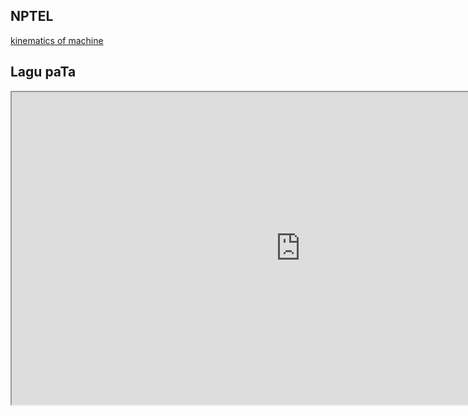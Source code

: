 


## NPTEL

[kinematics of machine](https://www.youtube.com/watch?v=MJeRFzs4oRU&list=PLBEA57F7E7560C8E8)

## Lagu paTa

<iframe width ="923" height ="500" src="https://www.youtube.com/watch?v=TTk6HO0Cnuo&t=3s" ></iframe>